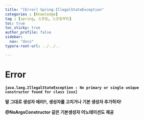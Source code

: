 ```yaml
---
title: "[Error] Spring-IllegalStateException"
categories : [Knowledge]
tag : [spring, 스프링, 스프링부트]
toc: true
toc_sticky: true
author_profile: false
sidebar:
  nav: "docs"
typora-root-url: ../../..

---
```




# Error

**`java.lang.IllegalStateException : No primary or single unique constructor found for class [xxx]`**

**말 그대로 생성자 에러!!, 생성자를 고치거나 기본 생성자 추가하자!**

**@NoArgsConstructor 같은 기본생성자 어노테이션도 제공**
